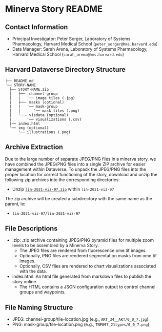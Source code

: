 # Minerva Story README

## Contact Information

- Principal Investigator: Peter Sorger, Laboratory of Systems Pharmacology, Harvard Medical School (`peter_sorger@hms.harvard.edu`)
- Data Manager: Sarah Arena, Laboratory of Systems Pharmacology, Harvard Medical School (`sarah_arena@hms.harvard.edu`)

## Harvard Dataverse Directory Structure
```
├── README.md
'── STORY-NAME
  ├── STORY-NAME.zip
  |   ├──- channel-group
  |   |   '── image tiles (.jpg)
  |   ├──- masks (optional)
  |   |   '── mask-group
  |   |      '── mask tiles (.png)
  |   '──- visdata (optional)
  |       '── visualizations (.csv)
  |── index.html
  '── img (optional)
      '── illustrations (.png)
```
## Archive Extraction 

Due to the large number of separate JPEG/PNG files in a minerva story, we have combined the JPEG/PNG files into a single ZIP archive for easier management within Dataverse. To unpack the JPEG/PNG files into the proper location for correct functioning of the story, download and unzip the following zip archives into the corresponding directories:

- Unzip [`lin-2021-viz-97.zip`][0] within `lin-2021-viz-97`

The zip archive will be created a subdirectory with the same name as the parent, ie:

- `lin-2021-viz-97/lin-2021-viz-97`

## File Descriptions

- .zip: .zip archive containing JPEG/PNG pyramid files for multiple zoom levels to be assembled by a Minerva Story. 
  - The JPEG files are rendered from fluorescence ome.tif images.
  - Optionally, PNG files are rendered segmentation masks from ome.tif images.
  - Optionally, CSV files are rendered to chart visualizations associated with the data.
- index.html: An html file generated from markdown files to publish the story online.
  - The HTML contains a JSON configuration output to control channel groups and waypoints.

## File Naming Structure

- JPEG: channel-group/tile-location.jpg (e.g., `AKT_34__AKT/0_0_7.jpg`)
- PNG: mask-group/tile-location.png (e.g., `TNP097_21types/0_0_7.png`)

[0]:https://dataverse.harvard.edu/file.xhtml?fileId=6561382
